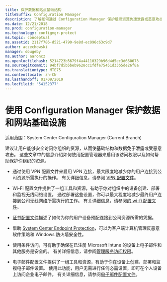 ```yaml
---
title: 保护数据和站点基础结构
titleSuffix: Configuration Manager
description: 了解如何通过 Configuration Manager 保护组织资源免遭泄露或恶意攻击。
ms.date: 12/21/2018
ms.prod: configuration-manager
ms.technology: configmgr-protect
ms.topic: conceptual
ms.assetid: 2117f786-d521-4790-9e8d-ec096c63c9d7
author: aczechowski
manager: dougeby
ms.author: aaroncz
ms.openlocfilehash: 5214723b5679f4a44110329b96d4d5ec3d660673
ms.sourcegitcommit: 94bf7d5b5beb9628cc1fdfe75451d33b5de26f8a
ms.translationtype: MTE75
ms.contentlocale: zh-CN
ms.lasthandoff: 01/09/2019
ms.locfileid: "54152377"
---
```

# <a name="protect-data-and-site-infrastructure-with-configuration-manager"></a>使用 Configuration Manager 保护数据和网站基础设施

适用范围：System Center Configuration Manager (Current Branch)

建议让用户能够安全访问你组织的资源，从而使基础结构和数据免于泄露或受恶意攻击。 这些文章中的信息介绍如何使用配置管理器来启用该访问权限以及如何帮助保护你组织的资源。  

- 通过使用 VPN 配置文件来启用 VPN 连接，最大限度地减少你的用户连接到公司资源所需执行的操作。 有关详细信息，请参阅 [VPN 配置文件](/sccm/protect/deploy-use/vpn-profiles)。  

- Wi-Fi 配置文件提供了一组工具和资源，有助于你对组织中的设备创建、部署和监视无线网络设置。 通过部署这些设置，你可以最大程度地减少最终用户连接到公司无线网络所需执行的工作。 有关详细信息，请参阅[的 wi-fi 配置文件](/sccm/protect/deploy-use/create-wifi-profiles)。  

- [证书配置文件](/sccm/protect/deploy-use/introduction-to-certificate-profiles)描述了如何为你的用户设备预配连接到公司资源所需的凭据。  

- 借助 [System Center Endpoint Protection](/sccm/protect/deploy-use/endpoint-protection)，可以为客户端计算机管理反恶意软件策略和 Windows 防火墙安全性。  

- 使用条件访问，可有助于确保在已注册 Microsoft Intune 的设备上电子邮件和其他服务是安全的。 有关详细信息，请参阅[管理服务访问权限](/sccm/protect/deploy-use/manage-access-to-services)。  

- 电子邮件配置文件提供了一组工具和资源，有助于你在设备上创建、部署和监视电子邮件设置。 使用此功能，用户无需进行任何必需设置，即可在个人设备上访问企业电子邮件。 有关详细信息，请参阅[电子邮件配置文件](/sccm/protect/deploy-use/introduction-to-email-profiles)。  

